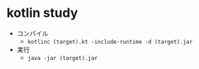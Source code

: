 kotlin study
==============
- コンパイル
  - `kotlinc (target).kt -include-runtime -d (target).jar`
- 実行
  - `java -jar (target).jar`
